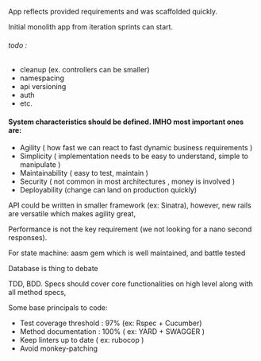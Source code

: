 App reflects provided requirements and was scaffolded quickly.

Initial monolith app from iteration sprints can start.
###### todo :
  * cleanup (ex. controllers can be smaller)
  * namespacing  
  * api versioning
  * auth
  * etc.

#### System characteristics should be defined. IMHO most important ones are:  

  * Agility ( how fast we can react to fast dynamic business requirements )
  * Simplicity ( implementation needs to be easy to understand, simple to manipulate )
  * Maintainability ( easy to test, maintain )
  * Security ( not common in most architectures , money is involved )
  * Deployability (change can land on production quickly)

API could be written in smaller framework (ex: Sinatra), however, new rails are versatile which makes
agility great,

Performance is not the key requirement (we not looking for a nano second responses).

For state machine: aasm gem which is well maintained, and battle tested

Database is thing to debate

TDD, BDD. Specs should cover core functionalities on high level along with all method specs,

Some base principals to code:
  * Test coverage threshold : 97% (ex: Rspec + Cucumber)
  * Method documentation : 100% ( ex: YARD + SWAGGER )
  * Keep linters up to date ( ex: rubocop )
  * Avoid monkey-patching
